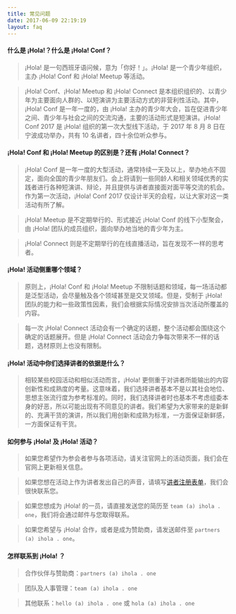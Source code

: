 ```yaml
---
title: 常见问题
date: 2017-06-09 22:19:19
layout: faq
---
```

#### 什么是 ¡Hola!？什么是 ¡Hola! Conf？
>¡Hola! 是一句西班牙语问候，意为「你好！」。¡Hola! 是一个青少年组织，主办 ¡Hola! Conf 和 ¡Hola! Meetup 等活动。

>¡Hola! Conf、¡Hola! Meetup 和 ¡Hola! Connect 是本组织组织的、以青少年为主要面向人群的、以短演讲为主要活动方式的非营利性活动。其中，¡Hola! Conf 是一年一度的，由 ¡Hola! 主办的青少年大会，旨在促进青少年之间、青少年与社会之间的交流沟通，主要的活动形式是短演讲。¡Hola! Conf 2017 是 ¡Hola! 组织的第一次大型线下活动，于 2017 年 8 月 8 日在宁波成功举办，共有 10 名讲者，四十余位听众参与。

#### ¡Hola! Conf 和 ¡Hola! Meetup 的区别是？还有 ¡Hola! Connect？

>¡Hola! Conf 是一年一度的大型活动，通常持续一天及以上，举办地点不固定，面向全国的青少年朋友们。会上将请到一些同龄人和相关领域优秀的实践者进行各种短演讲、辩论，并且提供与讲者直接面对面平等交流的机会。作为第一次活动，¡Hola! Conf 2017 仅设计半天的会程，以让大家对这一类活动有所了解。

>¡Hola! Meetup 是不定期举行的、形式接近 ¡Hola! Conf 的线下小型聚会，由 ¡Hola! 团队的成员组织，面向举办地当地的青少年为主。

> ¡Hola! Connect 则是不定期举行的在线直播活动，旨在发现不一样的思考者。


#### ¡Hola! 活动侧重哪个领域？

>原则上，¡Hola! Conf 和 ¡Hola! Meetup 不限制话题和领域，每一场活动都是泛型活动，会尽量触及各个领域甚至是交叉领域。但是，受制于 ¡Hola! 团队的能力和一些政策性因素，我们会根据实际情况安排当次活动所覆盖的内容。

>每一次 ¡Hola! Connect 活动会有一个确定的话题，整个活动都会围绕这个确定的话题展开。但是 ¡Hola! Connect 活动会力争每次带来不一样的话题，选材原则上也没有限制。

#### ¡Hola! 活动中你们选择讲者的依据是什么？

>相较某些校园活动和相似活动而言，¡Hola! 更侧重于对讲者所能输出的内容创新性和成熟度的考量。这意味着，我们选择讲者基本不是以其社会地位、思想主张流行度为参考标准的。同时，我们选择讲者时也基本不考虑组委本身的好恶，所以可能出现有不同意见的讲者。我们希望为大家带来的是新鲜的、充满干货的演讲，所以我们用创新和成熟为标准，一方面保证新鲜感，一方面保证有干货。

#### 如何参与 ¡Hola! 及 ¡Hola! 活动？

>如果您希望作为参会者参与各项活动，请关注官网上的活动页面，我们会在官网上更新相关信息。

>如果您想在活动上作为讲者发出自己的声音，请填写[讲者注册表单](http://teamhola.mikecrm.com/ZFzeCBs)，我们会很快联系您。

>如果您想成为 ¡Hola! 的一员，请直接发送您的简历至 `team (a) ihola . one`，我们将会通过邮件与您取得联系。

>如果您希望与 ¡Hola! 合作，或者是成为赞助商，请发送邮件至 `partners (a) ihola . one`。

#### 怎样联系到 ¡Hola! ？

>合作伙伴与赞助商：`partners (a) ihola . one`

>团队及人事管理：`team (a) ihola . one`

>其他联系：`hello (a) ihola . one` 或 `hola (a) ihola . one`
